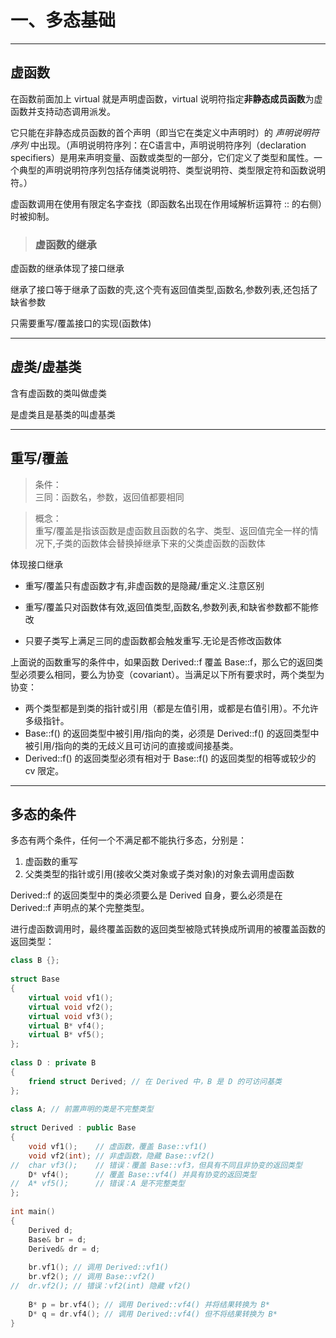 # 一、多态基础

---

## 虚函数

在函数前面加上 virtual 就是声明虚函数，virtual 说明符指定**非静态成员函数**为虚函数并支持动态调用派发。  

它只能在非静态成员函数的首个声明（即当它在类定义中声明时）的 *声明说明符序列* 中出现。（声明说明符序列：在C语言中，声明说明符序列（declaration specifiers）是用来声明变量、函数或类型的一部分，它们定义了类型和属性。一个典型的声明说明符序列包括存储类说明符、类型说明符、类型限定符和函数说明符。）

虚函数调用在使用有限定名字查找（即函数名出现在作用域解析运算符 :: 的右侧）时被抑制。

> ### 虚函数的继承

虚函数的继承体现了接口继承

继承了接口等于继承了函数的壳,这个壳有返回值类型,函数名,参数列表,还包括了缺省参数

只需要重写/覆盖接口的实现(函数体)

---

## 虚类/虚基类

含有虚函数的类叫做虚类

是虚类且是基类的叫虚基类

---

## 重写/覆盖

> 条件：  
三同：函数名，参数，返回值都要相同

> 概念：  
重写/覆盖是指该函数是虚函数且函数的名字、类型、返回值完全一样的情况下,子类的函数体会替换掉继承下来的父类虚函数的函数体

体现接口继承

- 重写/覆盖只有虚函数才有,非虚函数的是隐藏/重定义.注意区别

- 重写/覆盖只对函数体有效,返回值类型,函数名,参数列表,和缺省参数都不能修改

- 只要子类写上满足三同的虚函数都会触发重写.无论是否修改函数体

上面说的函数重写的条件中，如果函数 Derived::f 覆盖 Base::f，那么它的返回类型必须要么相同，要么为协变（covariant）。当满足以下所有要求时，两个类型为协变：

- 两个类型都是到类的指针或引用（都是左值引用，或都是右值引用）。不允许多级指针。
- Base::f() 的返回类型中被引用/指向的类，必须是 Derived::f() 的返回类型中被引用/指向的类的无歧义且可访问的直接或间接基类。
- Derived::f() 的返回类型必须有相对于 Base::f() 的返回类型的相等或较少的 cv 限定。

---

## 多态的条件

多态有两个条件，任何一个不满足都不能执行多态，分别是：
1. 虚函数的重写
2. 父类类型的指针或引用(接收父类对象或子类对象)的对象去调用虚函数

Derived::f 的返回类型中的类必须要么是 Derived 自身，要么必须是在 Derived::f 声明点的某个完整类型。

进行虚函数调用时，最终覆盖函数的返回类型被隐式转换成所调用的被覆盖函数的返回类型：

```cpp
class B {};
 
struct Base
{
    virtual void vf1();
    virtual void vf2();
    virtual void vf3();
    virtual B* vf4();
    virtual B* vf5();
};
 
class D : private B
{
    friend struct Derived; // 在 Derived 中，B 是 D 的可访问基类
};
 
class A; // 前置声明的类是不完整类型
 
struct Derived : public Base
{
    void vf1();    // 虚函数，覆盖 Base::vf1()
    void vf2(int); // 非虚函数，隐藏 Base::vf2()
//  char vf3();    // 错误：覆盖 Base::vf3，但具有不同且非协变的返回类型
    D* vf4();      // 覆盖 Base::vf4() 并具有协变的返回类型
//  A* vf5();      // 错误：A 是不完整类型
};
 
int main()
{
    Derived d;
    Base& br = d;
    Derived& dr = d;
 
    br.vf1(); // 调用 Derived::vf1()
    br.vf2(); // 调用 Base::vf2()
//  dr.vf2(); // 错误：vf2(int) 隐藏 vf2()
 
    B* p = br.vf4(); // 调用 Derived::vf4() 并将结果转换为 B*
    D* q = dr.vf4(); // 调用 Derived::vf4() 但不将结果转换为 B*
}
```
